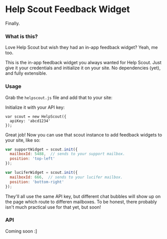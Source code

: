 # Help Scout Feedback Widget

Finally.

### What is this?

Love Help Scout but wish they had an in-app feedback widget? Yeah, me too.

This is the in-app feedback widget you always wanted for Help Scout. Just give it your credentials and initialize it on your site. No dependencies (yet), and fully extensible.

### Usage

Grab the `helpscout.js` file and add that to your site:

  <script src="./helpscout.js"></script>
  
Initialize it with your API key:

    var scout = new HelpScout({
      apiKey: 'abcd1234'
    });
  

Great job! Now you can use that scout instance to add feedback widgets to your site, like so:

```javascript
var supportWidget = scout.init({
  mailboxId: 5488,  // sends to your support mailbox.
  position: 'top-left'
});

var luciferWidget = scout.init({
  mailboxId: 666,  // sends to your lucifer mailbox.
  position: 'bottom-right'
});
```

They'll all use the same API key, but different chat bubbles will show up on the page which route to differen mailboxes. To be honest, there probably isn't much practical use for that yet, but soon!


### API

Coming soon :]
